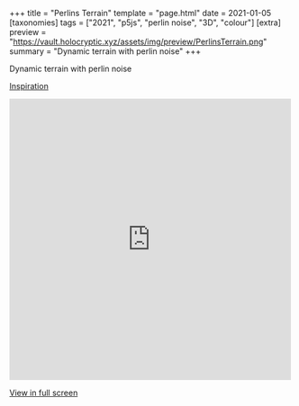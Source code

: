 +++
title = "Perlins Terrain"
template = "page.html"
date = 2021-01-05
[taxonomies]
tags = ["2021", "p5js", "perlin noise", "3D", "colour"]
[extra]
preview = "https://vault.holocryptic.xyz/assets/img/preview/PerlinsTerrain.png"
summary = "Dynamic terrain with perlin noise"
+++

Dynamic terrain with perlin noise

<a target=_blank href="https://youtu.be/R1tfyVyU0hg">Inspiration</a>

<embed
type="text/html"
src="https://vault.holocryptic.xyz/src/2021/PerlinsTerrain"
width="500"
height="500"
/>

<a target=_blank href="https://vault.holocryptic.xyz/src/2021/PerlinsTerrain">View in full screen</a>
